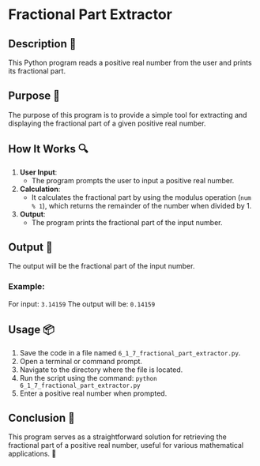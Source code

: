 # Fractional Part Extractor

## Description 📝
This Python program reads a positive real number from the user and prints its fractional part.

## Purpose 🎯
The purpose of this program is to provide a simple tool for extracting and displaying the fractional part of a given positive real number.

## How It Works 🔍
1. **User Input**:
   - The program prompts the user to input a positive real number.
2. **Calculation**:
   - It calculates the fractional part by using the modulus operation (`num % 1`), which returns the remainder of the number when divided by 1.
3. **Output**:
   - The program prints the fractional part of the input number.

## Output 📜
The output will be the fractional part of the input number.

### Example:
For input: `3.14159`
The output will be: `0.14159`

## Usage 📦
1. Save the code in a file named `6_1_7_fractional_part_extractor.py`.
2. Open a terminal or command prompt.
3. Navigate to the directory where the file is located.
4. Run the script using the command:
   `python 6_1_7_fractional_part_extractor.py`
5. Enter a positive real number when prompted.

## Conclusion 🚀
This program serves as a straightforward solution for retrieving the fractional part of a positive real number, useful for various mathematical applications.
🔢
